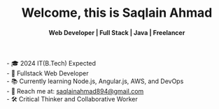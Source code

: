 
<html>
  <body>
    <div align="center">
        <h1 align="center">Welcome, this is Saqlain Ahmad</h1>
        <h4 align="center">Web Developer | Full Stack | Java | Freelancer</h4>
    </div>
    <br/>
    <br/>
    <div>
      - 🎓 2024 IT(B.Tech) Expected<br>
      - 💼 Fullstack Web Developer<br>
      - 📚 Currently learning Node.js, Angular.js, AWS, and DevOps<br>
      - 📧 Reach me at: <a href="mailto:saqlainahmad894@gmail.com">saqlainahmad894@gmail.com</a><br>
      - 🛠️ Critical Thinker and Collaborative Worker<br>
    </div>
    <br>
  </body>
  <script>
    document.addEventListener("DOMContentLoaded", function(event) {
      document.querySelector("a[href='mailto:saqlainahmad894@gmail.com']").addEventListener("click", function(event) {
        event.preventDefault();
        window.location.href = "mailto:saqlainahmad894@gmail.com";
      });
    });
  </script>
</html>

